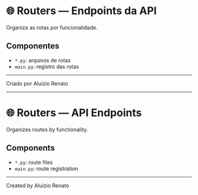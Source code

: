 # 🌐 Routers — Endpoints da API

Organiza as rotas por funcionalidade.

## Componentes
- `*.py`: arquivos de rotas
- `main.py`: registro das rotas

---

Criado por Aluizio Renato

---

# 🌐 Routers — API Endpoints

Organizes routes by functionality.

## Components
- `*.py`: route files
- `main.py`: route registration

---

Created by Aluizio Renato
